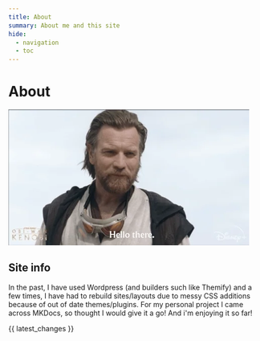 ```yaml
---
title: About
summary: About me and this site
hide:
  - navigation
  - toc
---
```

# About

<img src="/images/hello.webp"
    alt="Hello There!"
    class="center">

## Site info

In the past, I have used Wordpress (and builders such like Themify) and a few times, I have had to rebuild sites/layouts due to messy CSS additions because of out of date themes/plugins. For my personal project I came across MKDocs, so thought I would give it a go! And i'm enjoying it so far!

{{ latest_changes }}
